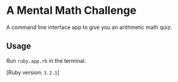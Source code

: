 # A Mental Math Challenge

A command line interface app to give you an arithmetic math quiz.  

## Usage
Run `ruby.app.rb` in the terminal.

[Ruby version: `3.2.1`]
